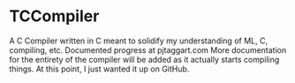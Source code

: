 # TCCompiler
A C Compiler written in C meant to solidify my understanding of ML, C, compiling, etc. Documented progress at pjtaggart.com
More documentation for the entirety of the compiler will be added as it actually starts compiling things. At this point, I just wanted it up on GitHub.
